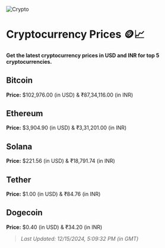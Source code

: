 
![Crypto](https://www.techguide.com.au/wp-content/uploads/2020/11/crypto3.jpeg)

# Cryptocurrency Prices 🪙📈

#### Get the latest cryptocurrency prices in USD and INR for top 5 cryptocurrencies.

## Bitcoin

**Price:** $102,976.00 (in USD) & ₹87,34,116.00 (in INR)

## Ethereum

**Price:** $3,904.90 (in USD) & ₹3,31,201.00 (in INR)

## Solana

**Price:** $221.56 (in USD) & ₹18,791.74 (in INR)

## Tether

**Price:** $1.00 (in USD) & ₹84.76 (in INR)

## Dogecoin

**Price:** $0.40 (in USD) & ₹34.20 (in INR)

> _Last Updated: 12/15/2024, 5:09:32 PM (in GMT)_
